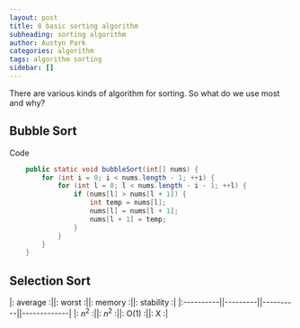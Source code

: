 ```yaml
---
layout: post
title: 8 basic sorting algorithm
subheading: sorting algorithm
author: Austyn Park
categories: algorithm
tags: algorithm sorting
sidebar: []
---
```


There are various kinds of algorithm for sorting. So what do we use most and why?

## Bubble Sort

Code
```java
    public static void bubbleSort(int[] nums) {
        for (int i = 0; i < nums.length - 1; ++i) {
            for (int l = 0; l < nums.length - i - 1; ++l) {
                if (nums[l] > nums[l + 1]) {
                    int temp = nums[l];
                    nums[l] = nums[l + 1];
                    nums[l + 1] = temp;
                }
            }
        }
    }
```

## Selection Sort
|: average :||: worst :||: memory :||: stability :|
|:----------||---------||----------||-------------|
|:  $n^2$  :||: $n^2$ :||: O(1) :||: X :|
